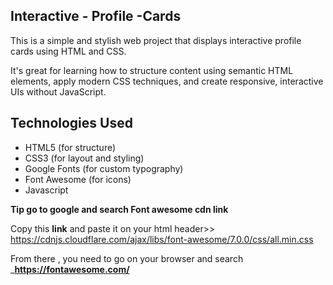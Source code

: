 ## Interactive - Profile -Cards

This is a simple and stylish web project that displays interactive profile cards using HTML and CSS.

It's great for learning how to structure content using semantic HTML elements, apply modern CSS techniques, and create responsive, interactive UIs without JavaScript.


## Technologies Used

- HTML5 (for structure)
- CSS3  (for layout and styling)
- Google Fonts (for custom typography)
- Font Awesome (for icons)
- Javascript


**Tip go to google and search Font awesome cdn link**

Copy this **link** and paste it on  your html header>> https://cdnjs.cloudflare.com/ajax/libs/font-awesome/7.0.0/css/all.min.css

From there , you need to go on your browser and search ___https://fontawesome.com/__

































